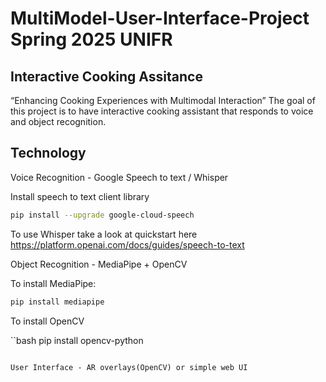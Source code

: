 # MultiModel-User-Interface-Project Spring 2025 UNIFR
##  Interactive Cooking Assitance 
“Enhancing Cooking Experiences with Multimodal Interaction”
The goal of this project is to have interactive cooking assistant that responds to voice and object recognition.
## Technology
Voice Recognition - Google Speech to text / Whisper

Install speech to text client library 

```bash
pip install --upgrade google-cloud-speech
```

To use Whisper take a look at quickstart here https://platform.openai.com/docs/guides/speech-to-text

Object Recognition - MediaPipe + OpenCV

To install MediaPipe:

```bash
pip install mediapipe
```

To install OpenCV

``bash
pip install opencv-python
```

User Interface - AR overlays(OpenCV) or simple web UI
